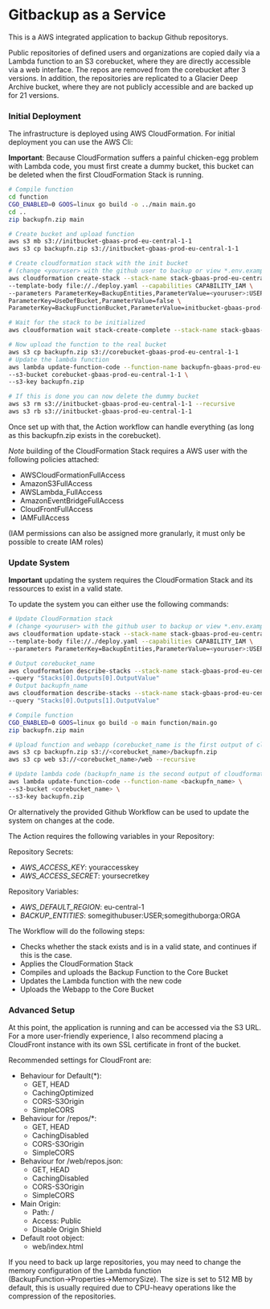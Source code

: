 # Gitbackup as a Service

This is a AWS integrated application to backup Github repositorys.

Public repositories of defined users and organizations are copied daily via a Lambda function to an S3 corebucket, where they are directly accessible via a web interface. The repos are removed from the corebucket after 3 versions. In addition, the repositories are replicated to a Glacier Deep Archive bucket, where they are not publicly accessible and are backed up for 21 versions.

### Initial Deployment

The infrastructure is deployed using AWS CloudFormation. For initial deployment you can use the AWS Cli:

**Important**: Because CloudFormation suffers a painful chicken-egg problem with Lambda code, you must first create a dummy bucket, this bucket can be deleted when the first CloudFormation Stack is running.

```bash
# Compile function
cd function
CGO_ENABLED=0 GOOS=linux go build -o ../main main.go
cd ..
zip backupfn.zip main

# Create bucket and upload function
aws s3 mb s3://initbucket-gbaas-prod-eu-central-1-1
aws s3 cp backupfn.zip s3://initbucket-gbaas-prod-eu-central-1-1

# Create cloudformation stack with the init bucket 
# (change <youruser> with the github user to backup or view *.env.example* for more information)
aws cloudformation create-stack --stack-name stack-gbaas-prod-eu-central-1-1 \
--template-body file://./deploy.yaml --capabilities CAPABILITY_IAM \
--parameters ParameterKey=BackupEntities,ParameterValue=<youruser>:USER \
ParameterKey=UseDefBucket,ParameterValue=false \
ParameterKey=BackupFunctionBucket,ParameterValue=initbucket-gbaas-prod-eu-central-1-1

# Wait for the stack to be initialized
aws cloudformation wait stack-create-complete --stack-name stack-gbaas-prod-eu-central-1-1 

# Now upload the function to the real bucket
aws s3 cp backupfn.zip s3://corebucket-gbaas-prod-eu-central-1-1
# Update the lambda function
aws lambda update-function-code --function-name backupfn-gbaas-prod-eu-central-1-1 \
--s3-bucket corebucket-gbaas-prod-eu-central-1-1 \
--s3-key backupfn.zip

# If this is done you can now delete the dummy bucket
aws s3 rm s3://initbucket-gbaas-prod-eu-central-1-1 --recursive
aws s3 rb s3://initbucket-gbaas-prod-eu-central-1-1
```

Once set up with that, the Action workflow can handle everything (as long as this backupfn.zip exists in the corebucket).

*Note* building of the CloudFormation Stack requires a AWS user with the following policies attached:
- AWSCloudFormationFullAccess
- AmazonS3FullAccess
- AWSLambda_FullAccess
- AmazonEventBridgeFullAccess
- CloudFrontFullAccess
- IAMFullAccess

(IAM permissions can also be assigned more granularly, it must only be possible to create IAM roles)

### Update System

**Important** updating the system requires the CloudFormation Stack and its ressources to exist in a valid state.

To update the system you can either use the following commands:

```bash
# Update CloudFormation stack
# (change <youruser> with the github user to backup or view *.env.example* for more information)
aws cloudformation update-stack --stack-name stack-gbaas-prod-eu-central-1-1 \
--template-body file://./deploy.yaml --capabilities CAPABILITY_IAM \
--parameters ParameterKey=BackupEntities,ParameterValue=<youruser>:USER \

# Output corebucket_name
aws cloudformation describe-stacks --stack-name stack-gbaas-prod-eu-central-1-1 \
--query "Stacks[0].Outputs[0].OutputValue"
# Output backupfn_name
aws cloudformation describe-stacks --stack-name stack-gbaas-prod-eu-central-1-1 \
--query "Stacks[0].Outputs[1].OutputValue"

# Compile function
CGO_ENABLED=0 GOOS=linux go build -o main function/main.go
zip backupfn.zip main

# Upload function and webapp (corebucket_name is the first output of cloudformation)
aws s3 cp backupfn.zip s3://<corebucket_name>/backupfn.zip
aws s3 cp web s3://<corebucket_name>/web --recursive

# Update lambda code (backupfn_name is the second output of cloudformation)
aws lambda update-function-code --function-name <backupfn_name> \
--s3-bucket <corebucket_name> \
--s3-key backupfn.zip
```

Or alternatively the provided Github Workflow can be used to update the system on changes at the code.

The Action requires the following variables in your Repository:

Repository Secrets:
- *AWS_ACCESS_KEY*: youraccesskey
- *AWS_ACCESS_SECRET*: yoursecretkey

Repository Variables:
- *AWS_DEFAULT_REGION*: eu-central-1
- *BACKUP_ENTITIES*: somegithubuser:USER;somegithuborga:ORGA


The Workflow will do the following steps:
- Checks whether the stack exists and is in a valid state, and continues if this is the case.
- Applies the CloudFormation Stack
- Compiles and uploads the Backup Function to the Core Bucket
- Updates the Lambda function with the new code
- Uploads the Webapp to the Core Bucket


### Advanced Setup

At this point, the application is running and can be accessed via the S3 URL. For a more user-friendly experience, I also recommend placing a CloudFront instance with its own SSL certificate in front of the bucket.

Recommended settings for CloudFront are:
- Behaviour for Default(*):
  - GET, HEAD
  - CachingOptimized
  - CORS-S3Origin
  - SimpleCORS
- Behaviour for /repos/*:
  - GET, HEAD
  - CachingDisabled
  - CORS-S3Origin
  - SimpleCORS
- Behaviour for /web/repos.json:
  - GET, HEAD
  - CachingDisabled
  - CORS-S3Origin
  - SimpleCORS
- Main Origin:
  - Path: /
  - Access: Public
  - Disable Origin Shield
- Default root object:
  - web/index.html


If you need to back up large repositories, you may need to change the memory configuration of the Lambda function (BackupFunction→Properties→MemorySize). The size is set to 512 MB by default, this is usually required due to CPU-heavy operations like the compression of the repositories.
